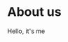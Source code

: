 # About us
Hello, it's me

[//]: # ()
[//]: # (Display | Name | Github Profile | Portfolio )

[//]: # (--------|:----:|:--------------:|:---------:)

[//]: # (![]&#40;https://via.placeholder.com/100.png?text=Photo&#41; | John Doe | [Github]&#40;https://github.com/&#41; | [Portfolio]&#40;docs/team/johndoe.md&#41;)

[//]: # (![]&#40;https://via.placeholder.com/100.png?text=Photo&#41; | Don Joe | [Github]&#40;https://github.com/&#41; | [Portfolio]&#40;docs/team/johndoe.md&#41;)

[//]: # (![]&#40;https://via.placeholder.com/100.png?text=Photo&#41; | Ron John | [Github]&#40;https://github.com/&#41; | [Portfolio]&#40;docs/team/johndoe.md&#41;)

[//]: # (![]&#40;https://via.placeholder.com/100.png?text=Photo&#41; | John Roe | [Github]&#40;https://github.com/&#41; | [Portfolio]&#40;docs/team/johndoe.md&#41;)

[//]: # (![]&#40;https://via.placeholder.com/100.png?text=Photo&#41; | Don Roe | [Github]&#40;https://github.com/&#41; | [Portfolio]&#40;docs/team/johndoe.md&#41;)
